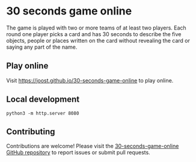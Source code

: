 # 30 seconds game online

The game is played with two or more teams of at least two players. Each round one player picks a card and has 30 seconds to describe the five objects, people or places written on the card without revealing the card or saying any part of the name.

## Play online

Visit https://joost.github.io/30-seconds-game-online to play online.

## Local development

    python3 -m http.server 8080

## Contributing

Contributions are welcome! Please visit the [30-seconds-game-online GitHub repository](https://github.com/joost/30-seconds-game-online) to report issues or submit pull requests.

